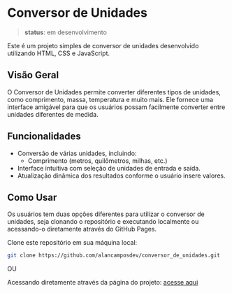 # Conversor de Unidades
> **status**: em desenvolvimento

Este é um projeto simples de conversor de unidades desenvolvido utilizando HTML, CSS e JavaScript.


## Visão Geral

O Conversor de Unidades permite converter diferentes tipos de unidades, como comprimento, massa, temperatura e muito mais. Ele fornece uma interface amigável para que os usuários possam facilmente converter entre unidades diferentes de medida.

## Funcionalidades

- Conversão de várias unidades, incluindo:
  - Comprimento (metros, quilômetros, milhas, etc.)
- Interface intuitiva com seleção de unidades de entrada e saída.
- Atualização dinâmica dos resultados conforme o usuário insere valores.

## Como Usar

Os usuários tem duas opções diferentes para utilizar o conversor de unidades, seja clonando o repositório e executando localmente ou acessando-o diretamente através do GitHub Pages.

Clone este repositório em sua máquina local:

```bash
git clone https://github.com/alancamposdev/conversor_de_unidades.git
```

OU

Acessando diretamente através da página do projeto:  [acesse aqui](https://alancamposdev.github.io/conversor_de_unidades/)

